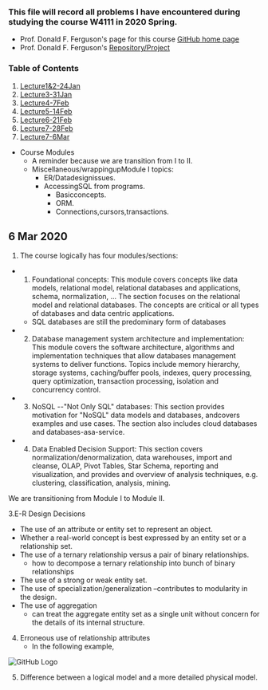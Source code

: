 

### This file will record all problems I have encountered during studying the course W4111 in 2020 Spring.
* Prof. Donald F. Ferguson's page for this course [GitHub home page](https://donald-f-ferguson.github.io/IntroToDatabases/)
* Prof. Donald F. Ferguson's [Repository/Project](https://github.com/donald-f-ferguson/IntroToDatabases)

### Table of Contents

1. [Lecture1&2-24Jan](https://github.com/zijun-zhao/fishLearning/blob/master/COMS4111/Lecture1&2_Intro&Overview.md)
2. [Lecture3-31Jan](https://github.com/zijun-zhao/fishLearning/blob/master/COMS4111/Lecture3.md)
3. [Lecture4-7Feb](#my-second-title)
4. [Lecture5-14Feb](https://github.com/zijun-zhao/fishLearning/blob/master/COMS4111/Lecture5_ERModel_SQL.md)
5. [Lecture6-21Feb](https://github.com/zijun-zhao/fishLearning/blob/master/COMS4111/Lecture6_RelationalAlgebra.md)
6. [Lecture7-28Feb](https://github.com/zijun-zhao/fishLearning/blob/master/COMS4111/Lecture7_Wrap_up.md)
7. [Lecture7-6Mar](https://github.com/zijun-zhao/fishLearning/blob/master/COMS4111/Lecture8_ModuleII.md)



* Course Modules 
  * A reminder because we are transition from I to II. 
  * Miscellaneous/wrappingupModule I topics: 
      * ER/Datadesignissues. 
      * AccessingSQL from programs. 
          * Basicconcepts. 
          * ORM. 
          * Connections,cursors,transactions. 
  
## 6 Mar 2020

1. The course logically has four modules/sections: 
* 1. Foundational concepts: This module covers concepts like data models, relational model, relational databases and applications, schema, normalization, ... The section focuses on the relational model and relational databases. The concepts are critical or all types of databases and data centric applications. 
    * SQL databases are still the predominary form of databases 
* 2. Database management system architecture and implementation: This module covers the software architecture, algorithms and implementation techniques that allow databases management systems to deliver functions. Topics include memory hierarchy, storage systems, caching/buffer pools, indexes, query processing, query optimization, transaction processing, isolation and concurrency control. 
* 3. NoSQL --"Not Only SQL" databases: This section provides motivation for "NoSQL" data models and databases, andcovers examples and use cases. The section also includes cloud databases and databases-asa-service. 
* 4. Data Enabled Decision Support: This section covers normalization/denormalization, data warehouses, import and cleanse, OLAP, Pivot Tables, Star Schema, reporting and visualization, and provides and overview of analysis techniques, e.g. clustering, classification, analysis, mining. 

We are transitioning from Module I to Module II.

3.E-R Design Decisions
* The use of an attribute or entity set to represent an object. 
* Whether a real-world concept is best expressed by an entity set or a relationship set.
* The use of a ternary relationship versus a pair of binary relationships. 
  * how to decompose a ternary relationship into bunch of binary relationships
* The use of a strong or weak entity set.
* The use of specialization/generalization –contributes to modularity in the design. 
* The use of aggregation 
  * can treat the aggregate entity set as a single unit without concern for the details of its internal structure.

4. Erroneous use of relationship attributes
    * In the following example,

![GitHub Logo](https://github.com/zijun-zhao/fishLearning/blob/master/COMS4111/imgs/Erroneous%20use%20of%20relationship%20attributes.png)


5. Difference between a logical model and a more detailed physical model.
